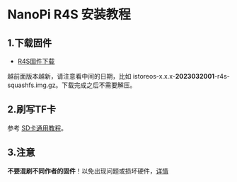 # NanoPi R4S 安装教程

## 1.下载固件

* [R4S固件下载](https://fw.koolcenter.com/iStoreOS/r4s/)

越前面版本越新，请注意看中间的日期，比如 istoreos-x.x.x-**2023032001**-r4s-squashfs.img.gz。下载完成之后不需要解压。

## 2.刷写TF卡
参考 [SD卡通用教程](/zh/guide/istoreos/install_sd.html)。

## 3.注意
**不要混刷不同作者的固件**！以免出现问题或损坏硬件，[详情](https://github.com/istoreos/istoreos/issues/1012)